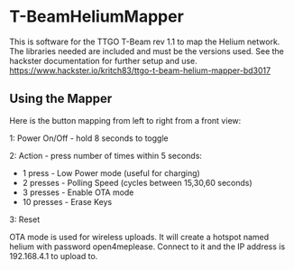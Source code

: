 # T-BeamHeliumMapper
 This is software for the TTGO T-Beam rev 1.1 to map the Helium network.  The libraries needed are included and must be the versions used.  See the hackster documentation for further setup and use. https://www.hackster.io/kritch83/ttgo-t-beam-helium-mapper-bd3017
 
 
## Using the Mapper
Here is the button mapping from left to right from a front view:

1: Power On/Off - hold 8 seconds to toggle

2: Action - press number of times within 5 seconds:
- 1 press - Low Power mode (useful for charging)
- 2 presses - Polling Speed (cycles between 15,30,60 seconds)
- 3 presses - Enable OTA mode
- 10 presses - Erase Keys

3: Reset

OTA mode is used for wireless uploads. It will create a hotspot named helium with password open4meplease. Connect to it and the IP address is 192.168.4.1 to upload to.
